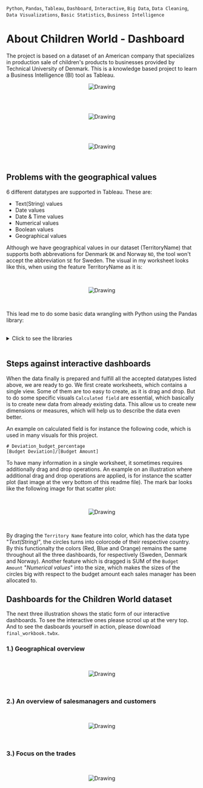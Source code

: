 `Python`, `Pandas`, `Tableau`, `Dashboard`, `Interactive`, `Big Data`, `Data Cleaning`, `Data Visualizations`, `Basic Statistics`, `Business Intelligence`

# About Children World - Dashboard
The project is based on a dataset of an American company that specializes in production sale of children's products to businesses 
provided by Technical University of Denmark. This is a knowledge based project to learn a Business Intelligence (BI) tool as Tableau.
<br>
<p align="center"> <img src="./git_image/geographical_to_convert.gif" alt="Drawing"/> </p>
<br>

<br>
<p align="center"> <img src="./git_image/manager_and_customer_overview.gif" alt="Drawing"/> </p>
<br>

<br>
<p align="center"> <img src="./git_image/focus_on_trades.gif" alt="Drawing"/> </p>
<br>

## Problems with the geographical values

6 different datatypes are supported in Tableau. These are:

- Text(String) values 
- Date values
- Date & Time values
- Numerical values
- Boolean values
- Geographical values

Although we have geographical values in our dataset (TerritoryName) that supports both abbrevations for Denmark `DK` and Norway `NO`, the tool won't accept the abbreviation `SE` for Sweden. The visual in my worksheet looks like this, when using the feature TerritoryName as it is: 

<br>
<p align="center"> <img src="./git_image/raw_country_name_problem.png" alt="Drawing"/> </p>
<br>

This lead me to do some basic data wrangling with Python using the Pandas library:

<br>

<details>
<summary>Click to see the libraries</summary>

```python
# Import relevant library
import pandas as pd

# Load the raw data
df = pd.read_excel('data.xlsx')

# Correcting from abbreviation to full country name. To make tableau understand it.
df.loc[df['TerritoryName'] == "SE", 'TerritoryName'] = "Sweden"
df.loc[df['TerritoryName'] == "DK", 'TerritoryName'] = "Denmark"
df.loc[df['TerritoryName'] == "NO", 'TerritoryName'] = "Norway"

# Outputing the corrected dataframe as excel file
df.to_excel("cleaned_data.xlsx")  
```

</details>

<br>

## Steps against interactive dashboards

When the data finally is prepared and fulfill all the accepted datatypes listed above, we are ready to go. We first create worksheets, which contains a single view. Some of them are too easy to create, as it is drag and drop. But to do some specific visuals `Calculated field` are essential, which basically is to create new data from already existing data. This allow us to create new dimensions or measures, which will help us to describe the data even better. 

An example on calculated field is for instance the following code, which is used in many visuals for this project. 
```
# Deviation_budget_percentage
[Budget Deviation]/[Budget Amount]
```

To have many information in a single worksheet, it sometimes requires additionally drag and drop operations. An example on an illustration where additional drag and drop operations are applied, is for instance the scatter plot (last image at the very bottom of this readme file). The mark bar looks like the following image for that scatter plot:

<br>
<p align="center"> <img src="./git_image/additional_drag_drop.png" alt="Drawing"/> </p>
<br>

By draging the `Territory Name` feature into color, which has the data type "*Text(String)*", the circles turns into colorcode of their respective country. By this functionalty the colors (Red, Blue and Orange) remains the same throughout all the three dashboards, for respectively (Sweden, Denmark and Norway). Another feature which is dragged is SUM of the `Budget Amount` "*Numerical values*" into the size, which makes the sizes of the circles big with respect to the budget amount each sales manager has been allocated to.  



## Dashboards for the Children World dataset

The next three illustration shows the static form of our interactive dashboards. To see the interactive ones please scrool up at the very top. And to see the dasboards yourself in action, please download `final_workbook.twbx`.


### 1.) Geographical overview

<br>
<p align="center"> <img src="./git_image/geographical_overview.png" alt="Drawing"/> </p>
<br>

### 2.) An overview of salesmanagers and customers

<br>
<p align="center"> <img src="./git_image/manager_and_customer_overview.png" alt="Drawing"/> </p>
<br>


### 3.) Focus on the trades 

<br>
<p align="center"> <img src="./git_image/focus_on_trades.png" alt="Drawing"/> </p>
<br>










